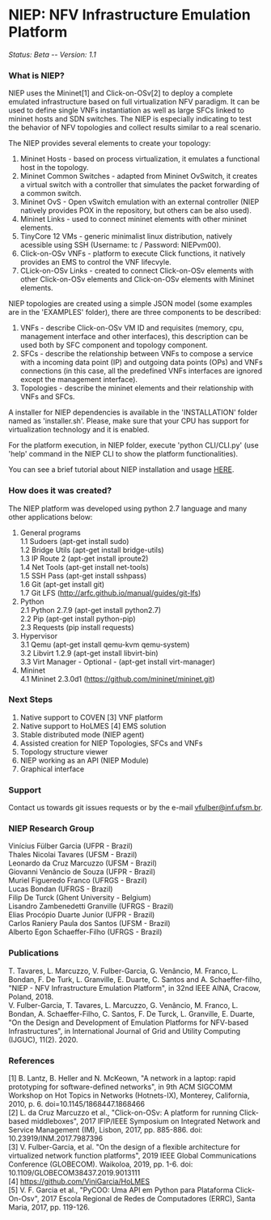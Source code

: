 NIEP: NFV Infrastructure Emulation Platform
========================================================

*Status: Beta -- Version: 1.1*

### What is NIEP?

NIEP uses the Mininet[1] and Click-on-OSv[2] to deploy a complete emulated 
infrastructure based on full virtualization NFV paradigm. It can be used to
define single VNFs instantiation as well as large SFCs linked to mininet hosts 
and SDN switches. The NIEP is especially indicating to test the behavior of
NFV topologies and collect results similar to a real scenario.<br/> 

The NIEP provides several elements to create your topology:

1. Mininet Hosts - based on process virtualization, it emulates a functional host in the topology.<br/>
2. Mininet Common Switches - adapted from Mininet OvSwitch, it creates a virtual switch with a controller
that simulates the packet forwarding of a common switch.<br/>
3. Mininet OvS - Open vSwitch emulation with an external controller (NIEP natively provides POX in the repository,
but others can be also used).<br/>
4. Mininet Links - used to connect mininet elements with other mininet elements.<br/>
5. TinyCore 12 VMs - generic minimalist linux distribution, natively acessible using SSH (Username: tc / Password: NIEPvm00).<br/>
5. Click-on-OSv VNFs - platform to execute Click functions, it natively provides an EMS to control the VNF lifecvyle.<br/>
6. CLick-on-OSv Links - created to connect Click-on-OSv elements with other Click-on-OSv elements and Click-on-OSv 
elements with Mininet elements.<br/>

NIEP topologies are created using a simple JSON model (some examples are in the 'EXAMPLES' folder), there are three components to be described:

1. VNFs - describe Click-on-OSv VM ID and requisites (memory, cpu, management interface and other interfaces), this description can be used both by SFC component and topology component.<br/>
2. SFCs - describe the relationship between VNFs to compose a service with a incoming data point (IP) and outgoing data points (OPs) and VNFs connections (in this case, all the predefined VNFs interfaces are ignored except the management interface).<br/>
3. Topologies - describe the mininet elements and their relationship with VNFs and SFCs.<br/>

A installer for NIEP dependencies is available in the 'INSTALLATION' folder 
named as 'installer.sh'. Please, make sure that your CPU has support for virtualization
technology and it is enabled. <br/>

For the platform execution, in NIEP folder, execute 'python CLI/CLI.py' (use
'help' command in the NIEP CLI to show the platform functionalities).

You can see a brief tutorial about NIEP installation and usage [HERE](https://docs.google.com/presentation/d/e/2PACX-1vSuS-3_7BMIaioXhqmlGuGkvf36IZvKu8GRQnOle1gYHUOwGxcnAroJi5Y5dJQ4oGABe7uf5RN5GzBw/pub?start=false&loop=false&delayms=3000).

### How does it was created?

The NIEP platform was developed using python 2.7 language and many other
applications below:

1. General programs<br/>
1.1 Sudoers (apt-get install sudo)<br/>
1.2 Bridge Utils (apt-get install bridge-utils)<br/>
1.3 IP Route 2 (apt-get install iproute2)<br/>
1.4 Net Tools (apt-get install net-tools)<br/>
1.5 SSH Pass (apt-get install sshpass) <br/>
1.6 Git (apt-get install git)<br/>
1.7 Git LFS (http://arfc.github.io/manual/guides/git-lfs)<br/>
2. Python<br/>
2.1 Python 2.7.9 (apt-get install python2.7)<br/>
2.2 Pip (apt-get install python-pip)<br/>
2.3 Requests (pip install requests)<br/>
3. Hypervisor<br/>
3.1 Qemu (apt-get install qemu-kvm qemu-system)<br/>
3.2 Libvirt 1.2.9 (apt-get install libvirt-bin)<br/>
3.3 Virt Manager - Optional - (apt-get install virt-manager)<br/>
4. Mininet<br/>
4.1 Mininet 2.3.0d1 (https://github.com/mininet/mininet.git)<br/> 

### Next Steps

1. Native support to COVEN [3] VNF platform<br/>
2. Native support to HoLMES [4] EMS solution<br/>
3. Stable distributed mode (NIEP agent)<br/> 
4. Assisted creation for NIEP Topologies, SFCs and VNFs<br/>
5. Topology structure viewer<br/>
6. NIEP working as an API (NIEP Module)<br/>
7. Graphical interface

### Support

Contact us towards git issues requests or by the e-mail vfulber@inf.ufsm.br.

### NIEP Research Group

Vinícius Fülber Garcia (UFPR - Brazil)<br/>
Thales Nicolai Tavares (UFSM - Brazil)<br/>
Leonardo da Cruz Marcuzzo (UFSM - Brazil)<br/>
Giovanni Venâncio de Souza (UFPR - Brazil)<br/>
Muriel Figueredo Franco (UFRGS - Brazil)<br/>
Lucas Bondan (UFRGS - Brazil)<br/>
Filip De Turck (Ghent University - Belgium)<br/>
Lisandro Zambenedetti Granville (UFRGS - Brazil)<br/>
Elias Procópio Duarte Junior (UFPR - Brazil)<br/>
Carlos Raniery Paula dos Santos (UFSM - Brazil)<br/>
Alberto Egon Schaeffer-Filho (UFRGS - Brazil)

### Publications

T. Tavares, L. Marcuzzo, V. Fulber-Garcia, G. Venâncio, M. Franco, L. Bondan, F. De Turk, L. Granville, E. Duarte, C. Santos and A. Schaeffer-filho, "NIEP - NFV Infrastructure Emulation Platform", in 32nd IEEE AINA, Cracow, Poland, 2018.
<br/>
V. Fulber-Garcia, T. Tavares, L. Marcuzzo, G. Venâncio, M. Franco, L. Bondan, A. Schaeffer-Filho, C. Santos, F. De Turck, L. Granville, E. Duarte, "On the Design and Development of Emulation Platforms for NFV-based Infrastructures", in International Journal of Grid and Utility Computing (IJGUC), 11(2). 2020.

### References

[1] B. Lantz, B. Heller and N. McKeown, "A network in a laptop: rapid prototyping for software-defined networks", in 9th ACM SIGCOMM Workshop on Hot Topics in Networks (Hotnets-IX), Monterey, California, 2010, p. 6. doi=10.1145/1868447.1868466
<br/>
[2] L. da Cruz Marcuzzo et al., "Click-on-OSv: A platform for running Click-based middleboxes", 2017 IFIP/IEEE Symposium on Integrated Network and Service Management (IM), Lisbon, 2017, pp. 885-886. doi: 10.23919/INM.2017.7987396
<br/>
[3] V. Fulber-Garcia, et al. "On the design of a flexible architecture for virtualized network function platforms", 2019 IEEE Global Communications Conference (GLOBECOM). Waikoloa, 2019, pp. 1-6. doi: 10.1109/GLOBECOM38437.2019.9013111
<br/>
[4] https://github.com/ViniGarcia/HoLMES
<br/>
[5] V. F. Garcia et al., "PyCOO: Uma API em Python para Plataforma Click-On-Osv", 2017 Escola Regional de Redes de Computadores (ERRC), Santa Maria, 2017, pp. 119-126. 
